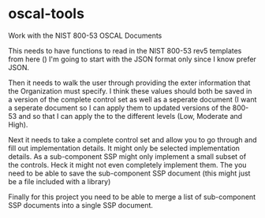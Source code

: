 # oscal-tools
Work with the NIST 800-53 OSCAL Documents

This needs to have functions to read in the NIST 800-53 rev5 templates from here ()
I'm going to start with the JSON format only since I know prefer JSON.

Then it needs to walk the user through providing the exter information that the Organization must specify. I think these values should both be saved in a version of the complete control set as well as a seperate document (I want a seperate document so I can apply them to updated versions of the 800-53 and so that I can apply the to the different levels (Low, Moderate and High).

Next it needs to take a complete control set and allow you to go through and fill out implementation details. It might only be selected implementation details. As a sub-component SSP might only implement a small subset of the controls. Heck it might not even completely implement them. The you need to be able to save the sub-component SSP document (this might just be a file included with a library)

Finally for this project you need to be able to merge a list of sub-component SSP documents into a single SSP document.

